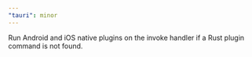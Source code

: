 ```yaml
---
"tauri": minor
---
```


Run Android and iOS native plugins on the invoke handler if a Rust plugin command is not found.
